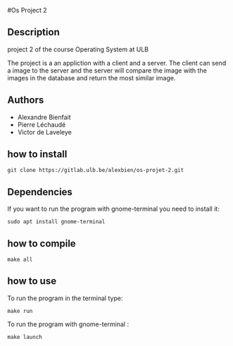 #Os Project 2

## Description
project 2 of the course Operating System at ULB

The project is a an appliction with a client and a server. The client can send a image to the server and the server will compare the image with the images in the database and return the most similar image.

## Authors
* Alexandre Bienfait
* Pierre Léchaudé
* Victor de Laveleye

## how to install
```
git clone https://gitlab.ulb.be/alexbien/os-projet-2.git
```

## Dependencies
If you want to run the program with gnome-terminal you need to install it:
```
sudo apt install gnome-terminal
```
## how to compile

```
make all
```

## how to use

To run the program in the terminal type:
```
make run 

```

To run the program with gnome-terminal :
```
make launch

```